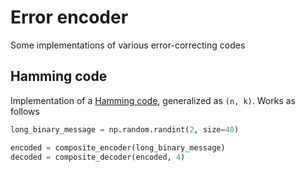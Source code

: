 # Error encoder

Some implementations of various error-correcting codes

## Hamming code

Implementation of a [Hamming code](https://en.wikipedia.org/wiki/Hamming_code), generalized as `(n, k)`. Works as follows

```python
long_binary_message = np.random.randint(2, size=40)

encoded = composite_encoder(long_binary_message)
decoded = composite_decoder(encoded, 4)
```
